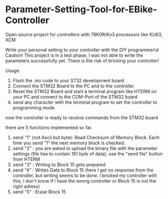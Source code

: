 # Parameter-Setting-Tool-for-EBike-Controller
Open source project for controllers with 78K0R/Kx3 processors like KU63, XCM

Write your personal setting to your controller with the DIY programmer\d
Caution! This project is in a test phase, I was not able to write the parameters successfully yet. There is the risk of bricking your controller! 

Usage: 
1. Flash the .ino code to your ST32 development board
2. Connect the STM32 Board to the PC and to the controller.
3. Reset the STM32 Board and start a terminal program like HTERM on your PC and connect to the COM-Port of the STM32 board
4. send any character with the terminal program to set the controller to programming mode

now the controller is ready to receive commands from the STM32 board

there are 5 functions implemented so far.
1. send "1" (not Ascii but byte): Read Checksum of Memory Block. Each time you send "1" the next memory block is checked.
2. send "2" : you are asked to upload the binary file with the parameter settings (file has to contain 161 byte of data), use the "send file" button from HTERM
3. send "3" : Writing to Block 15 gets prepared
4. send "4" : Writes Data to Block 15 (here I get no response from the controller, but writing seems to be done. I bricked my controller with this, I don't know if I have the wrong controller or Block 15 is not the right adress)
5. send "5" : Erase Block 15
